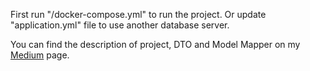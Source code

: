 First run "/docker-compose.yml" to run the project. Or update "application.yml" file to use another database server.

You can find the description of project, DTO and Model Mapper on my
[Medium](https://medium.com/@yunusyalcinkaya/dto-nedir-model-mapper-nedir-%C3%B6rnek-proje-f0dcff61d477)
page.